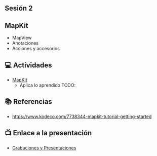 Sesión 2
-

## MapKit
- MapView
- Anotaciones
- Acciones y accesorios

## 💻 Actividades
- [MapKit](https://leetcode.com/playground/)
    - Aplica lo aprendido TODO:

## 📚 Referencias
- https://www.kodeco.com/7738344-mapkit-tutorial-getting-started

## 📺 Enlace a la presentación 
- [Grabaciones y Presentaciones](/Grabaciones_y_Presentaciones.md)
